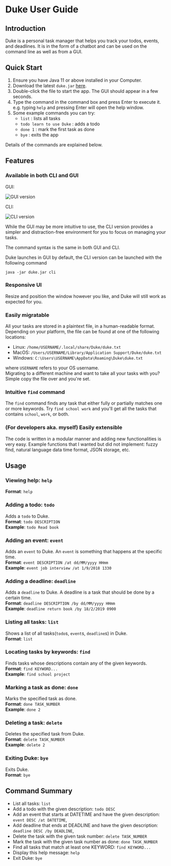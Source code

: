 # Duke User Guide

## Introduction
Duke is a personal task manager that helps you track your todos, events, and
deadlines. It is in the form of a chatbot and can be used on the command line
as well as from a GUI.

## Quick Start
1. Ensure you have Java 11 or above installed in your Computer.
2. Download the latest `duke.jar` [here](https://github.com/gary-lgy/duke/releases).
4. Double-click the file to start the app. The GUI should appear in a few seconds.
5. Type the command in the command box and press Enter to execute it.  
   e.g. typing `help` and pressing Enter will open the help window.
6. Some example commands you can try:
    - `list` : lists all tasks
    - `todo learn to use Duke` : adds a todo
    - `done 1` : mark the first task as done
    - `bye` : exits the app

Details of the commands are explained below.

## Features 

### Available in both CLI and GUI
GUI:

![GUI version](./gui_demo.gif)

CLI:

![CLI version](./cli_demo.gif)

While the GUI may be more intuitive to use, the CLI version provides a simpler
and distraction-free environment for you to focus on managing your tasks.

The command syntax is the same in both GUI and CLI.

Duke launches in GUI by default, the CLI version can be launched with the following command
```
java -jar duke.jar cli
```

### Responsive UI
Resize and position the window however you like, and Duke will still work as
expected for you.

### Easily migratable
All your tasks are stored in a plaintext file, in a human-readable format.
Depending on your platform, the file can be found at one of the following
locations:
- Linux: `/home/USERNAME/.local/share/Duke/duke.txt`
- MacOS: `/Users/USERNAME/Library/Application Support/Duke/duke.txt`
- Windows: `C:\Users\USERNAME\AppData\Roaming\Duke\duke.txt`

where `USERNAME` refers to your OS username.  
Migrating to a different machine and want to take all your tasks with you?
Simple copy the file over and you're set.

### Intuitive `find` command
The `find` command finds any task that either fully or partially matches one or
more keywords. Try `find school work` and you'll get all the tasks that
contains `school`, `work`, or both.

### (For developers aka. myself) Easily extensible
The code is written in a modular manner and adding new functionalities is
very easy. Example functions that I wanted but did not implement: fuzzy
find, natural language data time format, JSON storage, etc.

## Usage

### Viewing help: `help`
__Format__: `help`

### Adding a todo: `todo`
Adds a `todo` to Duke.  
__Format__: `todo DESCRIPTION`  
__Example__: `todo Read book`

### Adding an event: `event`
Adds an `event` to Duke. An `event` is something that happens at the specific time.  
__Format__: `event DESCRIPTION /at dd/MM/yyyy HHmm`  
__Example__: `event job interview /at 1/9/2018 1330`

### Adding a deadline: `deadline`
Adds a `deadline` to Duke. A deadline is a task that should be done by a certain time.  
__Format__: `deadline DESCRIPTION /by dd/MM/yyyy HHmm`  
__Example__: `deadline return book /by 18/2/2019 0900`

### Listing all tasks: `list`
Shows a list of all tasks(`todo`s, `event`s, `deadline`s) in Duke.  
__Format__: `list`

### Locating tasks by keywords: `find`
Finds tasks whose descriptions contain any of the given keywords.  
__Format__: `find KEYWORD...`  
__Example__: `find school project`

### Marking a task as done: `done`
Marks the specified task as done.  
__Format__: `done TASK_NUMBER`  
__Example__: `done 2`

### Deleting a task: `delete`
Deletes the specified task from Duke.  
__Format__: `delete TASK_NUMBER`  
__Example__: `delete 2`

### Exiting Duke: `bye`
Exits Duke.  
__Format__: `bye`

## Command Summary
- List all tasks: `list`
- Add a todo with the given description: `todo DESC`
- Add an event that starts at DATETIME and have the given description: `event DESC /at DATETIME`,
- Add deadline that ends at DEADLINE and have the given description: `deadline DESC /by DEADLINE`,
- Delete the task with the given task number: `delete TASK_NUMBER`
- Mark the task with the given task number as done: `done TASK_NUMBER`
- Find all tasks that match at least one KEYWORD: `find KEYWORD...`
- Display this help message: `help`
- Exit Duke: `bye`
